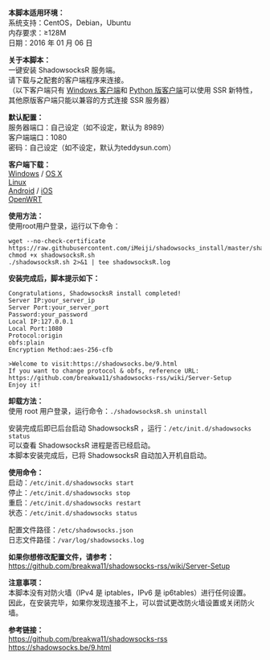 **本脚本适用环境：**  
系统支持：CentOS，Debian，Ubuntu  
内存要求：≥128M  
日期：2016 年 01 月 06 日  

**关于本脚本：**  
一键安装 ShadowsocksR 服务端。  
请下载与之配套的客户端程序来连接。  
（以下客户端只有 [Windows 客户端](https://github.com/breakwa11/shadowsocks-csharp/releases)和 [Python 版客户端](https://github.com/breakwa11/shadowsocks-rss/wiki/Python-client)可以使用 SSR 新特性，其他原版客户端只能以兼容的方式连接 SSR 服务器）  

**默认配置：**  
服务器端口：自己设定（如不设定，默认为 8989）  
客户端端口：1080  
密码：自己设定（如不设定，默认为teddysun.com）  

**客户端下载：**  
[Windows](https://github.com/breakwa11/shadowsocks-csharp/releases) / [OS X](https://github.com/shadowsocks/shadowsocks-iOS/wiki/Shadowsocks-for-OSX-Help)  
[Linux](https://github.com/librehat/shadowsocks-qt5)  
[Android](https://github.com/shadowsocks/shadowsocks-android) / [iOS](https://github.com/shadowsocks/shadowsocks-iOS/wiki/Help)  
[OpenWRT](https://github.com/shadowsocks/openwrt-shadowsocks)  

**使用方法：**  
使用root用户登录，运行以下命令：
```
wget --no-check-certificate https://raw.githubusercontent.com/iMeiji/shadowsocks_install/master/shadowsocksR.sh
chmod +x shadowsocksR.sh
./shadowsocksR.sh 2>&1 | tee shadowsocksR.log
```

**安装完成后，脚本提示如下：**
```
Congratulations, ShadowsocksR install completed!
Server IP:your_server_ip
Server Port:your_server_port
Password:your_password
Local IP:127.0.0.1
Local Port:1080
Protocol:origin
obfs:plain
Encryption Method:aes-256-cfb

>Welcome to visit:https://shadowsocks.be/9.html
If you want to change protocol & obfs, reference URL:
https://github.com/breakwa11/shadowsocks-rss/wiki/Server-Setup
Enjoy it!
```

**卸载方法：**  
使用 root 用户登录，运行命令：`./shadowsocksR.sh uninstall`  

安装完成后即已后台启动 ShadowsocksR ，运行：`/etc/init.d/shadowsocks status`    
可以查看 ShadowsocksR 进程是否已经启动。  
本脚本安装完成后，已将 ShadowsocksR 自动加入开机自启动。  

**使用命令：**  
启动：`/etc/init.d/shadowsocks start`  
停止：`/etc/init.d/shadowsocks stop`  
重启：`/etc/init.d/shadowsocks restart`  
状态：`/etc/init.d/shadowsocks status`  

配置文件路径：`/etc/shadowsocks.json`  
日志文件路径：`/var/log/shadowsocks.log`  

**如果你想修改配置文件，请参考：**  
https://github.com/breakwa11/shadowsocks-rss/wiki/Server-Setup

**注意事项：**  
本脚本没有对防火墙（IPv4 是 iptables，IPv6 是 ip6tables）进行任何设置。  
因此，在安装完毕，如果你发现连接不上，可以尝试更改防火墙设置或关闭防火墙。  

**参考链接：**  
https://github.com/breakwa11/shadowsocks-rss  
https://shadowsocks.be/9.html   